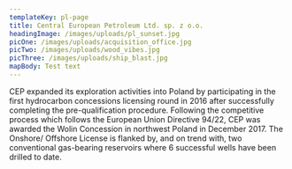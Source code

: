 ```yaml
---
templateKey: pl-page
title: Central European Petroleum Ltd. sp. z o.o.
headingImage: /images/uploads/pl_sunset.jpg
picOne: /images/uploads/acquisition_office.jpg
picTwo: /images/uploads/wood_vibes.jpg
picThree: /images/uploads/ship_blast.jpg
mapBody: Test text
---
```

CEP expanded its exploration activities into Poland by participating in the first hydrocarbon concessions licensing round in 2016 after successfully completing the pre-qualification procedure. Following the competitive process which follows the European Union Directive 94/22, CEP was awarded the Wolin Concession in northwest Poland in December 2017. The Onshore/ Offshore License is flanked by, and on trend with, two conventional gas-bearing reservoirs where 6 successful wells have been drilled to date.
